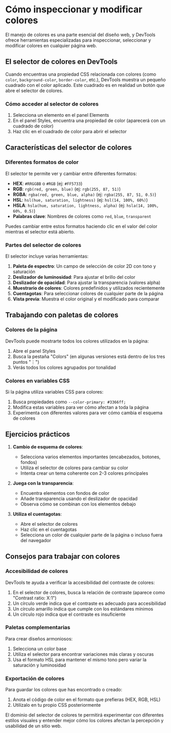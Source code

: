 # Cómo inspeccionar y modificar colores

El manejo de colores es una parte esencial del diseño web, y DevTools ofrece herramientas especializadas para inspeccionar, seleccionar y modificar colores en cualquier página web.

## El selector de colores en DevTools

Cuando encuentras una propiedad CSS relacionada con colores (como `color`, `background-color`, `border-color`, etc.), DevTools muestra un pequeño cuadrado con el color aplicado. Este cuadrado es en realidad un botón que abre el selector de colores.

### Cómo acceder al selector de colores

1. Selecciona un elemento en el panel Elements
2. En el panel Styles, encuentra una propiedad de color (aparecerá con un cuadrado de color)
3. Haz clic en el cuadrado de color para abrir el selector

## Características del selector de colores

### Diferentes formatos de color

El selector te permite ver y cambiar entre diferentes formatos:

- **HEX**: `#RRGGBB` o `#RGB` (ej: `#FF5733`)
- **RGB**: `rgb(red, green, blue)` (ej: `rgb(255, 87, 51)`)
- **RGBA**: `rgba(red, green, blue, alpha)` (ej: `rgba(255, 87, 51, 0.5)`)
- **HSL**: `hsl(hue, saturation, lightness)` (ej: `hsl(14, 100%, 60%)`)
- **HSLA**: `hsla(hue, saturation, lightness, alpha)` (ej: `hsla(14, 100%, 60%, 0.5)`)
- **Palabras clave**: Nombres de colores como `red`, `blue`, `transparent`

Puedes cambiar entre estos formatos haciendo clic en el valor del color mientras el selector está abierto.

### Partes del selector de colores

El selector incluye varias herramientas:

1. **Paleta de espectro**: Un campo de selección de color 2D con tono y saturación
2. **Deslizador de luminosidad**: Para ajustar el brillo del color
3. **Deslizador de opacidad**: Para ajustar la transparencia (valores alpha)
4. **Muestrario de colores**: Colores predefinidos y utilizados recientemente
5. **Cuentagotas**: Para seleccionar colores de cualquier parte de la página
6. **Vista previa**: Muestra el color original y el modificado para comparar

## Trabajando con paletas de colores

### Colores de la página

DevTools puede mostrarte todos los colores utilizados en la página:

1. Abre el panel Styles
2. Busca la pestaña "Colors" (en algunas versiones está dentro de los tres puntos "⋮")
3. Verás todos los colores agrupados por tonalidad

### Colores en variables CSS

Si la página utiliza variables CSS para colores:

1. Busca propiedades como `--color-primary: #3366ff;`
2. Modifica estas variables para ver cómo afectan a toda la página
3. Experimenta con diferentes valores para ver cómo cambia el esquema de colores

## Ejercicios prácticos

1. **Cambio de esquema de colores**:
   - Selecciona varios elementos importantes (encabezados, botones, fondos)
   - Utiliza el selector de colores para cambiar su color
   - Intenta crear un tema coherente con 2-3 colores principales

2. **Juega con la transparencia**:
   - Encuentra elementos con fondos de color
   - Añade transparencia usando el deslizador de opacidad
   - Observa cómo se combinan con los elementos debajo

3. **Utiliza el cuentagotas**:
   - Abre el selector de colores
   - Haz clic en el cuentagotas
   - Selecciona un color de cualquier parte de la página o incluso fuera del navegador

## Consejos para trabajar con colores

### Accesibilidad de colores

DevTools te ayuda a verificar la accesibilidad del contraste de colores:

1. En el selector de colores, busca la relación de contraste (aparece como "Contrast ratio: X:1")
2. Un círculo verde indica que el contraste es adecuado para accesibilidad
3. Un círculo amarillo indica que cumple con los estándares mínimos
4. Un círculo rojo indica que el contraste es insuficiente

### Paletas complementarias

Para crear diseños armoniosos:

1. Selecciona un color base
2. Utiliza el selector para encontrar variaciones más claras y oscuras
3. Usa el formato HSL para mantener el mismo tono pero variar la saturación y luminosidad

### Exportación de colores

Para guardar los colores que has encontrado o creado:

1. Anota el código de color en el formato que prefieras (HEX, RGB, HSL)
2. Utilízalo en tu propio CSS posteriormente

El dominio del selector de colores te permitirá experimentar con diferentes estilos visuales y entender mejor cómo los colores afectan la percepción y usabilidad de un sitio web.
